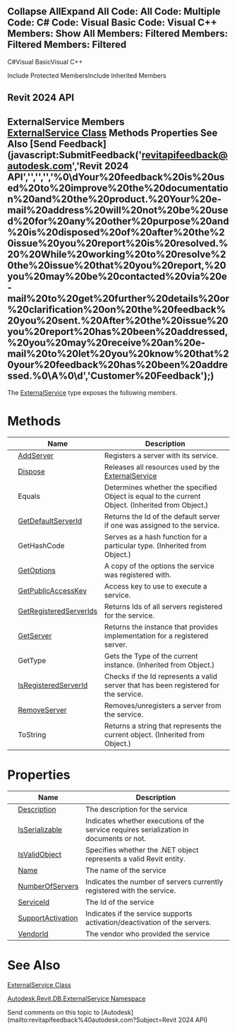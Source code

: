 ﻿

Collapse AllExpand All Code: All Code: Multiple Code: C# Code: Visual Basic Code: Visual C++  Members: Show All Members: Filtered Members: Filtered Members: Filtered   
---  
  
C#Visual BasicVisual C++

Include Protected MembersInclude Inherited Members

Revit 2024 API  
---  
ExternalService Members  
[ExternalService Class](0408e6d9-12d3-20e4-911e-6d299fe31b81.md) Methods Properties See Also [Send Feedback](javascript:SubmitFeedback\('revitapifeedback@autodesk.com','Revit 2024 API','','','','%0\\dYour%20feedback%20is%20used%20to%20improve%20the%20documentation%20and%20the%20product.%20Your%20e-mail%20address%20will%20not%20be%20used%20for%20any%20other%20purpose%20and%20is%20disposed%20of%20after%20the%20issue%20you%20report%20is%20resolved.%20%20While%20working%20to%20resolve%20the%20issue%20that%20you%20report,%20you%20may%20be%20contacted%20via%20e-mail%20to%20get%20further%20details%20or%20clarification%20on%20the%20feedback%20you%20sent.%20After%20the%20issue%20you%20report%20has%20been%20addressed,%20you%20may%20receive%20an%20e-mail%20to%20let%20you%20know%20that%20your%20feedback%20has%20been%20addressed.%0\\A%0\\d','Customer%20Feedback'\);)  
---  
  
The [ExternalService](0408e6d9-12d3-20e4-911e-6d299fe31b81.md) type exposes the following members.

# Methods

|  | Name | Description |
| --- | --- | --- |
|  | [AddServer](6e60c7f3-83f3-dca5-745c-efd995421369.md) | Registers a server with its service. |
|  | [Dispose](111746bc-4ade-6ef5-bff8-63f14d564166.md) | Releases all resources used by the [ExternalService](0408e6d9-12d3-20e4-911e-6d299fe31b81.md) |
|  | Equals | Determines whether the specified Object is equal to the current Object. (Inherited from Object.) |
|  | [GetDefaultServerId](f348cd43-7480-2799-12ed-9d6dbc2b47b7.md) | Returns the Id of the default server if one was assigned to the service. |
|  | GetHashCode | Serves as a hash function for a particular type.  (Inherited from Object.) |
|  | [GetOptions](492cc7a7-9493-732e-a6a7-fd00b3b85773.md) | A copy of the options the service was registered with. |
|  | [GetPublicAccessKey](d40f5730-6deb-2b5c-1d42-b5abfbc2a625.md) | Access key to use to execute a service. |
|  | [GetRegisteredServerIds](230b50ac-8db7-cf62-2502-3cb0fd217b35.md) | Returns Ids of all servers registered for the service. |
|  | [GetServer](839e6c3d-1f70-4668-781f-823baf005ff5.md) | Returns the instance that provides implementation for a registered server. |
|  | GetType | Gets the Type of the current instance. (Inherited from Object.) |
|  | [IsRegisteredServerId](24077646-e04a-cd18-c9e9-0bc1f7cfbcba.md) | Checks if the Id represents a valid server that has been registered for the service. |
|  | [RemoveServer](8659a6ce-c473-987a-beea-388f64c5f0f3.md) | Removes/unregisters a server from the service. |
|  | ToString | Returns a string that represents the current object. (Inherited from Object.) |
  
# Properties

|  | Name | Description |
| --- | --- | --- |
|  | [Description](d0fd2d4b-9b05-7c57-5918-81ab3140ad96.md) | The description for the service |
|  | [IsSerializable](11302e75-b2d9-3281-c79d-aa0bf2423588.md) | Indicates whether executions of the service requires serialization in documents or not. |
|  | [IsValidObject](bc2460fd-30a2-aba0-5e81-ceaa65fc2634.md) | Specifies whether the .NET object represents a valid Revit entity. |
|  | [Name](dd73f984-ee0e-6e97-241f-53e4a62915e1.md) | The name of the service |
|  | [NumberOfServers](e78d2848-05b8-2d85-82c8-6f3450ff2c46.md) | Indicates the number of servers currently registered with the service. |
|  | [ServiceId](a5988799-0b50-7b30-797d-ed7ef569287c.md) | The Id of the service |
|  | [SupportActivation](28169f98-6599-d6f1-a4cb-8a3bd69a3ecc.md) | Indicates if the service supports activation/deactivation of the servers. |
|  | [VendorId](68781c7a-2932-eeb1-f483-e58fccec7c68.md) | The vendor who provided the service |
  
# See Also

[ExternalService Class](0408e6d9-12d3-20e4-911e-6d299fe31b81.md)

[Autodesk.Revit.DB.ExternalService Namespace](a88f2d1d-c02f-a901-9543-44e4b5dd5fc9.md)

Send comments on this topic to [Autodesk](mailto:revitapifeedback%40autodesk.com?Subject=Revit 2024 API)